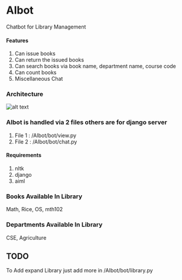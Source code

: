 # AIbot
Chatbot for Library Management
#### Features
  1. Can issue books
  2. Can return the issued books
  3. Can search books via book name, department name, course code
  4. Can count books
  5. Miscellaneous Chat

### Architecture

![alt text](https://github.com/nitteshdangi/AIbot/blob/main/architecture.png?raw=true)

### AIbot is handled via 2 files others are for django server
1. File 1 : /AIbot/bot/view.py
2. File 2 : /AIbot/bot/chat.py

#### Requirements
  1. nltk
  2. django
  3. aiml

### Books Available In Library
Math, Rice, OS, mth102
### Departments Available In Library
CSE, Agriculture
## TODO
To Add expand Library just add more in /AIbot/bot/library.py

